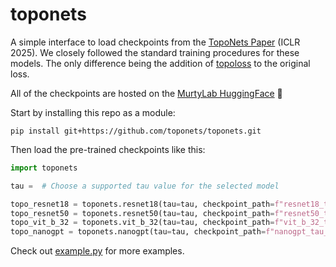 # toponets

A simple interface to load checkpoints from the [TopoNets Paper](https://toponets.github.io) (ICLR 2025). We closely followed the standard training procedures for these models. The only difference being the addition of [topoloss](https://github.com/toponets/topoloss) to the original loss.

All of the checkpoints are hosted on the [MurtyLab HuggingFace](https://huggingface.co/murtylab) 🤗 

Start by installing this repo as a module:
```
pip install git+https://github.com/toponets/toponets.git
```

Then load the pre-trained checkpoints like this:

```python
import toponets

tau =  # Choose a supported tau value for the selected model

topo_resnet18 = toponets.resnet18(tau=tau, checkpoint_path=f"resnet18_tau_{tau}.pt")  # Supported taus: [0.5, 1.0, 5.0, 10.0, 20.0, 50.0] best_performance tau = 10.0
topo_resnet50 = toponets.resnet50(tau=tau, checkpoint_path=f"resnet50_tau_{tau}.pt")  # Supported taus: [30.0] 
topo_vit_b_32 = toponets.vit_b_32(tau=tau, checkpoint_path=f"vit_b_32_tau_{tau}.pt")  # Supported taus: [10.0] 
topo_nanogpt = toponets.nanogpt(tau=tau, checkpoint_path=f"nanogpt_tau_{tau}.pt")  # Supported taus: [0.5, 1.0, 3.0, 50.0] best_performance tau = 50.0
```


Check out [example.py](https://github.com/toponets/toponets/blob/main/example.py) for more examples.
